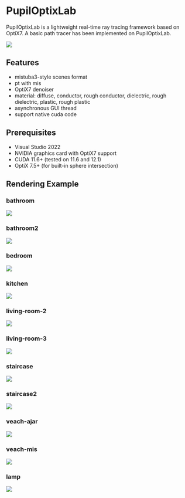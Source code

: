 # PupilOptixLab

PupilOptixLab is a lightweight real-time ray tracing framework based on OptiX7. A basic path tracer has been implemented on PupilOptixLab.

![](https://github.com/mchenwang/PupilOptixLab/raw/main/image/PupilOptixLab.jpg)

## Features

- mistuba3-style scenes format
- pt with mis
- OptiX7 denoiser
- material: diffuse, conductor, rough conductor, dielectric, rough dielectric, plastic, rough plastic
- asynchronous GUI thread
- support native cuda code

## Prerequisites

- Visual Studio 2022
- NVIDIA graphics card with OptiX7 support
- CUDA 11.6+ (tested on 11.6 and 12.1)
- OptiX 7.5+ (for built-in sphere intersection)

## Rendering Example

### bathroom

![](https://github.com/mchenwang/PupilOptixLab/raw/main/image/bathroom1.png)

### bathroom2

![](https://github.com/mchenwang/PupilOptixLab/raw/main/image/bathroom2.png)

### bedroom

![](https://github.com/mchenwang/PupilOptixLab/raw/main/image/bedroom.png)

### kitchen

![](https://github.com/mchenwang/PupilOptixLab/raw/main/image/kitchen.png)

### living-room-2

![](https://github.com/mchenwang/PupilOptixLab/raw/main/image/livingroom2.png)

### living-room-3

![](https://github.com/mchenwang/PupilOptixLab/raw/main/image/livingroom3.png)

### staircase

![](https://github.com/mchenwang/PupilOptixLab/raw/main/image/staircase.png)

### staircase2

![](https://github.com/mchenwang/PupilOptixLab/raw/main/image/staircase2.png)

### veach-ajar

![](https://github.com/mchenwang/PupilOptixLab/raw/main/image/veach-ajar.png)

### veach-mis

![](https://github.com/mchenwang/PupilOptixLab/raw/main/image/veach-mis.png)

### lamp

![](https://github.com/mchenwang/PupilOptixLab/raw/main/image/lamp.png)
